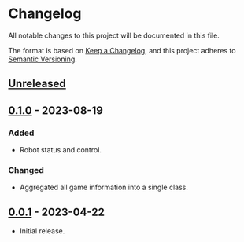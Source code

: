# Changelog

All notable changes to this project will be documented in this file.

The format is based on [Keep a Changelog](https://keepachangelog.com/en/1.0.0/),
and this project adheres to [Semantic Versioning](https://semver.org/spec/v2.0.0.html).

## [Unreleased]

## [0.1.0] - 2023-08-19

### Added

- Robot status and control.

### Changed

- Aggregated all game information into a single class.

## [0.0.1] - 2023-04-22

- Initial release.

[unreleased]: https://github.com/MosHumanoid/SoccerXComm/compare/v0.1.0...HEAD
[0.1.0]: https://github.com/MosHumanoid/SoccerXComm/releases/tag/v0.1.0
[0.0.1]: https://github.com/MosHumanoid/SoccerXComm/releases/tag/v0.0.1
